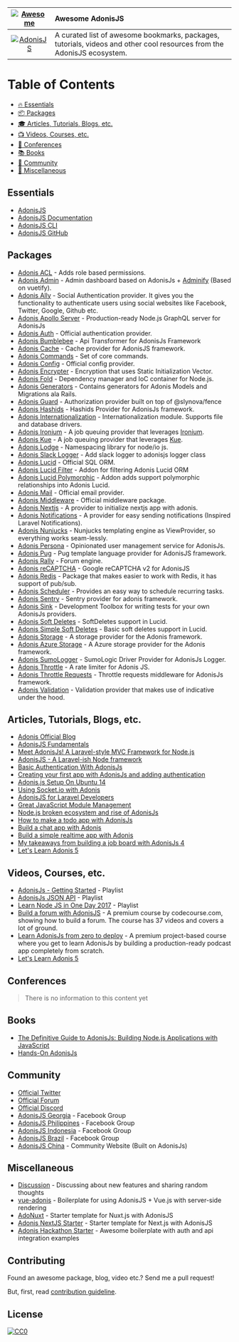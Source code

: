 | [![Awesome](https://cdn.rawgit.com/sindresorhus/awesome/d7305f38d29fed78fa85652e3a63e154dd8e8829/media/badge.svg)](https://github.com/sindresorhus/awesome) | Awesome AdonisJS                                                                                                       |
| :-----------------: | :----------------------------- |
| [![AdonisJS](https://adonisjs.com/images/badge.svg)](http://adonisjs.com)                                                                                   | A curated list of awesome bookmarks, packages, tutorials, videos and other cool resources from the AdonisJS ecosystem. |

# Table of Contents

- [:fire: Essentials](#essentials)
- [:package: Packages](#packages)
- [:mortar_board: Articles, Tutorials, Blogs, etc.](#articles-tutorials-blogs-etc)
- [:tv: Videos, Courses, etc.](#videos-courses-etc)
- [:office: Conferences](#conferences)
- [:books: Books](#books)
- [:loudspeaker: Community](#community)
- [:nut_and_bolt: Miscellaneous](#miscellaneous)

## Essentials

- [AdonisJS](http://adonisjs.com)
- [AdonisJS Documentation](http://adonisjs.com/docs/)
- [AdonisJS CLI](https://github.com/adonisjs/adonis-cli)
- [AdonisJS GitHub](https://github.com/adonisjs)

## Packages
- [Adonis ACL](https://github.com/enniel/adonis-acl) - Adds role based permissions.
- [Adonis Admin](https://github.com/adonis-china/adonis-admin) - Admin dashboard based on AdonisJs + [Adminify](https://github.com/wxs77577/adminify) (Based on vuetify).
- [Adonis Ally](https://github.com/adonisjs/adonis-ally) - Social Authentication provider. It gives you the functionality to authenticate users using social websites like Facebook, Twitter, Google, Github etc.
- [Adonis Apollo Server](https://github.com/ammezie/adonis-apollo-server) - Production-ready Node.js GraphQL server for AdonisJs
- [Adonis Auth](https://github.com/adonisjs/adonis-auth) - Official authentication provider.
- [Adonis Bumblebee](https://github.com/rhwilr/adonis-bumblebee) - Api Transformer for AdonisJs Framework
- [Adonis Cache](https://github.com/helnokaly/adonis-cache) - Cache provider for AdonisJS framework.
- [Adonis Commands](https://github.com/adonisjs/adonis-commands) - Set of core commands.
- [Adonis Config](https://github.com/adonisjs/adonis-config-provider) - Official config provider.
- [Adonis Encrypter](https://github.com/pixeleur/adonis-encrypter) - Encryption that uses Static Initialization Vector.
- [Adonis Fold](https://github.com/poppinss/adonis-fold) - Dependency manager and IoC container for Node.js.
- [Adonis Generators](https://github.com/rtablada/adonis-generators) - Contains generators for Adonis Models and Migrations ala Rails.
- [Adonis Guard](https://github.com/RomainLanz/adonis-guard) - Authorization provider built on top of @slynova/fence 
- [Adonis Hashids](https://www.npmjs.com/package/adonis-hashids) - Hashids Provider for AdonisJs framework.
- [Adonis Internationalization](https://github.com/adonisjs/adonis-antl) - Internationalization module. Supports file and database drivers.
- [Adonis Ironium](https://www.npmjs.com/package/adonis-ironium) - A job queuing provider that leverages [Ironium](https://www.npmjs.com/package/ironium).
- [Adonis Kue](https://www.npmjs.com/package/adonis-kue) - A job queuing provider that leverages [Kue](https://www.npmjs.com/package/kue).
- [Adonis Lodge](https://www.npmjs.com/package/adonis-lodge) - Namespacing library for node/io js.
- [Adonis Slack Logger](https://github.com/Shagital/adonisjs-logger-slack) - Add slack logger to adonisjs logger class
- [Adonis Lucid](https://github.com/adonisjs/adonis-lucid) - Official SQL ORM.
- [Adonis Lucid Filter](https://github.com/lookinlab/adonis-lucid-filter) - Addon for filtering Adonis Lucid ORM
- [Adonis Lucid Polymorphic](https://github.com/enniel/adonis-lucid-polymorphic) - Addon adds support polymorphic relationships into Adonis Lucid.
- [Adonis Mail](https://github.com/adonisjs/adonis-mail) - Official email provider.
- [Adonis Middleware](https://github.com/adonisjs/adonis-middleware) - Official middleware package.
- [Adonis Nextjs](https://github.com/omarkhatibco/adonis-nextjs) - A provider to initialize nextjs app with adonis.
- [Adonis Notifications](https://github.com/enniel/adonis-notifications) - A provider for easy sending notifications (Inspired Laravel Notifications).
- [Adonis Nunjucks](https://www.npmjs.com/package/adonis-nunjucks) - Nunjucks templating engine as ViewProvider, so everything works seam-lessly.
- [Adonis Persona](https://github.com/adonisjs/adonis-persona) - Opinionated user management service for AdonisJs.
- [Adonis Pug](https://github.com/webdevian/adonis-pug) - Pug template language provider for AdonisJS framework.
- [Adonis Rally](https://github.com/adonisjs/adonis-rally) - Forum engine.
- [Adonis reCAPTCHA](https://github.com/lookinlab/adonis-recaptcha2) - Google reCAPTCHA v2 for AdonisJS
- [Adonis Redis](https://github.com/adonisjs/adonis-redis) - Package that makes easier to work with Redis, it has support of pub/sub.
- [Adonis Scheduler](https://www.npmjs.com/package/adonis-scheduler) - Provides an easy way to schedule recurring tasks.
- [Adonis Sentry](https://github.com/JezielK/adonis-sentry) - Sentry provider for adonis framework.
- [Adonis Sink](https://github.com/adonisjs/adonis-sink) - Development Toolbox for writing tests for your own AdonisJs providers.
- [Adonis Soft Deletes](https://github.com/radmen/adonis-lucid-soft-deletes) - SoftDeletes support in Lucid.
- [Adonis Simple Soft Deletes](https://github.com/eiipaw/adonis-soft-deletes) - Basic soft deletes support in Lucid.
- [Adonis Storage](https://github.com/nrempel/adonis-storage) - A storage provider for the Adonis framework.
- [Adonis Azure Storage](https://www.npmjs.com/package/adonis-drive-azure-storage) - A Azure storage provider for the Adonis framework.
- [Adonis SumoLogger](https://github.com/carlsonorozco/adonis-sumo-logger) - SumoLogic Driver Provider for AdonisJs Logger.
- [Adonis Throttle](https://github.com/masasron/adonis-throttle) - A rate limiter for Adonis JS.
- [Adonis Throttle Requests](https://www.npmjs.com/package/adonis-throttle-requests) - Throttle requests middleware for AdonisJs framework.
- [Adonis Validation](https://github.com/adonisjs/adonis-validation-provider) - Validation provider that makes use of indicative under the hood.


## Articles, Tutorials, Blogs, etc.

- [Adonis Official Blog](https://adonisjs.svbtle.com)
- [AdonisJS Fundamentals](https://howtocode.io/adonis-js-fundamentals-1-intro-setup/)
- [Meet AdonisJs! A Laravel-style MVC Framework for Node.js](https://scotch.io/tutorials/meet-adonisjs-a-laravel-style-mvc-framework-for-node-js)
- [AdonisJS - A Laravel-ish Node framework](http://heera.it/adonis-laravel-ish-node-framework#.V9vW2KNh1TJ)
- [Basic Authentication With AdonisJs](https://adonisjs.svbtle.com/basic-authentication-with-adonisjs)
- [Creating your first app with AdonisJs and adding authentication](https://auth0.com/blog/creating-your-first-app-with-adonisj-and-adding-authentication/)
- [Adonis.js Setup On Ubuntu 14](https://www.vultr.com/docs/adonis-js-setup-on-ubuntu-14)
- [Using Socket.io with Adonis](http://amanvirk.me/using-socket-io-with-adonis/)
- [AdonisJS for Laravel Developers](http://codefortheweb.com/blog/adonisjs-for-laravel-developers)
- [Great JavaScript Module Management](https://medium.com/@assertchris/effortless-javascript-modules-f6c1059d11d4#.vcx23lblo)
- [Node.js broken ecosystem and rise of AdonisJs](https://medium.com/@Charles6Andy/node-js-broken-ecosystem-and-rise-of-adonisjs-46e3d63e5fcc#.fkxzcpx0t)
- [How to make a todo app with AdonisJs](https://madsobel.com/how-to-make-a-todo-app-with-adonisjs)
- [Build a chat app with Adonis](https://pusher.com/tutorials/chat-adonisjs)
- [Build a simple realtime app with Adonis](https://pusher.com/tutorials/adonis-realtime)
- [My takeaways from building a job board with AdonisJs 4](https://hackernoon.com/my-takeaways-from-building-a-job-board-with-adonisjs-4-f4071d98a929)
- [Let's Learn Adonis 5](https://jagr.co/series/lets-learn-adonis-5)

## Videos, Courses, etc.

- [AdonisJs - Getting Started](https://www.youtube.com/watch?v=3dRbd2G9QZI&list=PLWmIA5YpCsizOMoM3tH5NSp1sHmdzVLvW) - Playlist
- [AdonisJs JSON API](https://www.youtube.com/watch?v=HSZDcSO3EcA&list=PL4j61BsbjVkKe__y9_EPGcHf-WviE8NIp) - Playlist
- [Learn Node JS in One Day 2017](https://www.youtube.com/watch?v=-tiwWt-938A&list=PL_ZUs2eBjBit6TGK5h0yomhHlCJnq0rh-) - Playlist
- [Build a forum with AdonisJS](https://www.codecourse.com/lessons/build-a-forum-with-adonis-js) - A premium course by codecourse.com, showing how to build a forum. The course has 37 videos and covers a lot of ground.
- [Learn AdonisJs from zero to deploy](http://www.learnadonisjs.com) - A premium project-based course where you get to learn AdonisJs by building a production-ready podcast app completely from scratch.
- [Let's Learn Adonis 5](https://youtube.com/playlist?list=PL9dIWiKCV5706cNQU40C-y1vch2AfBYjP)

## Conferences

> There is no information to this content yet

## Books

- [The Definitive Guide to AdonisJs: Building Node.js Applications with JavaScript](https://www.amazon.com/Definitive-Guide-AdonisJs-Applications-JavaScript/dp/1484233891)
- [Hands-On AdonisJs](https://leanpub.com/handsonadonisjsthelaravelflavournodeframework)

## Community

- [Official Twitter](https://twitter.com/adonisframework)
- [Official Forum](https://forum.adonisjs.com)
- [Official Discord](https://discord.gg/vDcEjq6?)
- [AdonisJS Georgia](https://www.facebook.com/groups/adonisjs.georgia/) - Facebook Group
- [AdonisJS Philippines](https://www.facebook.com/groups/adonisjs.philippines/) - Facebook Group
- [AdonisJS Indonesia](https://www.facebook.com/groups/1255340381204098/) - Facebook Group
- [AdonisJS Brazil](https://www.facebook.com/groups/2199502930282668/) - Facebook Group
- [AdonisJS China](https://adonis-china.org/) - Community Website (Built on AdonisJs)

## Miscellaneous

- [Discussion](https://github.com/adonisjs/discussion) - Discussing about new features and sharing random thoughts
- [vue-adonis](https://github.com/Atinux/vue-adonis) - Boilerplate for using AdonisJS + Vue.js with server-side rendering
- [AdoNuxt](https://github.com/nuxt/adonuxt) - Starter template for Nuxt.js with AdonisJS
- [Adonis NextJS Starter](https://github.com/omarkhatibco/adonis-nextjs-starter) - Starter template for Next.js with AdonisJS
- [Adonis Hackathon Starter](https://github.com/iamraphson/adonisjs-hackathon-starter) - Awesome boilerplate with auth and api integration examples

## Contributing

Found an awesome package, blog, video etc.? Send me a pull request!

But, first, read [contribution guideline](https://github.com/zgabievi/awesome-adonisjs/blob/master/CONTRIBUTING.md).

## License

[![CC0](http://mirrors.creativecommons.org/presskit/buttons/88x31/svg/cc-zero.svg)](https://creativecommons.org/publicdomain/zero/1.0/)
